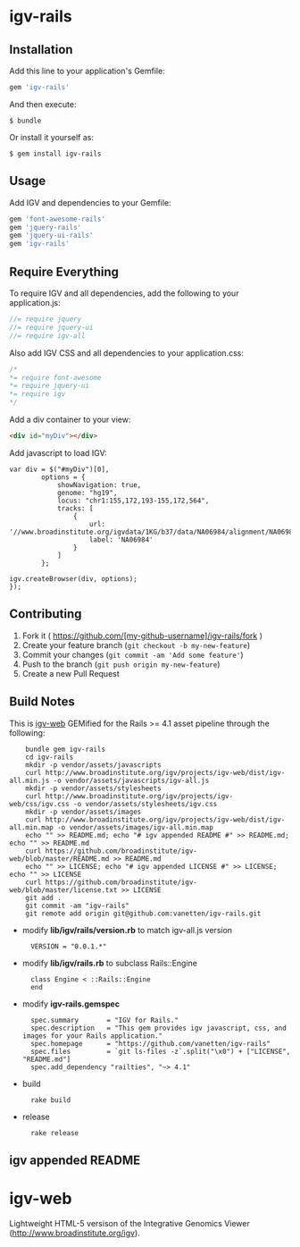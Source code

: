 # igv-rails

## Installation

Add this line to your application's Gemfile:

```ruby
gem 'igv-rails'
```

And then execute:

    $ bundle

Or install it yourself as:

    $ gem install igv-rails

## Usage

Add IGV and dependencies to your Gemfile:

```ruby
gem 'font-awesome-rails'
gem 'jquery-rails'
gem 'jquery-ui-rails'
gem 'igv-rails'
```

## Require Everything

To require IGV and all dependencies, add the following to your application.js:

```javascript
//= require jquery
//= require jquery-ui
//= require igv-all
```

Also add IGV CSS and all dependencies to your application.css:

```css
/*
*= require font-awesome
*= require jquery-ui
*= require igv
*/
```

Add a div container to your view:

```html
<div id="myDiv"></div>
```

Add javascript to load IGV:

```$(document).ready(function () {
var div = $("#myDiv")[0],
        options = {
            showNavigation: true,
            genome: "hg19",
            locus: "chr1:155,172,193-155,172,564",
            tracks: [
                {
                    url: '//www.broadinstitute.org/igvdata/1KG/b37/data/NA06984/alignment/NA06984.mapped.ILLUMINA.bwa.CEU.low_coverage.20120522.bam',
                    label: 'NA06984'
                }
            ]
        };

igv.createBrowser(div, options);
});
```

## Contributing

1. Fork it ( https://github.com/[my-github-username]/igv-rails/fork )
2. Create your feature branch (`git checkout -b my-new-feature`)
3. Commit your changes (`git commit -am 'Add some feature'`)
4. Push to the branch (`git push origin my-new-feature`)
5. Create a new Pull Request

## Build Notes

This is [igv-web](https://www.broadinstitute.org/software/igv/home) GEMified for the Rails >= 4.1 asset pipeline through the following:

		bundle gem igv-rails
		cd igv-rails
		mkdir -p vendor/assets/javascripts
		curl http://www.broadinstitute.org/igv/projects/igv-web/dist/igv-all.min.js -o vendor/assets/javascripts/igv-all.js
		mkdir -p vendor/assets/stylesheets
		curl http://www.broadinstitute.org/igv/projects/igv-web/css/igv.css -o vendor/assets/stylesheets/igv.css
		mkdir -p vendor/assets/images
		curl http://www.broadinstitute.org/igv/projects/igv-web/dist/igv-all.min.map -o vendor/assets/images/igv-all.min.map
		echo "" >> README.md; echo "# igv appended README #" >> README.md; echo "" >> README.md
		curl https://github.com/broadinstitute/igv-web/blob/master/README.md >> README.md
		echo "" >> LICENSE; echo "# igv appended LICENSE #" >> LICENSE; echo "" >> LICENSE
		curl https://github.com/broadinstitute/igv-web/blob/master/license.txt >> LICENSE
		git add .
		git commit -am "igv-rails"
		git remote add origin git@github.com:vanetten/igv-rails.git

* modify **lib/igv/rails/version.rb** to match igv-all.js version

		VERSION = "0.0.1.*"

* modify **lib/igv/rails.rb** to subclass Rails::Engine

		class Engine < ::Rails::Engine
		end

* modify **igv-rails.gemspec**

		spec.summary       = "IGV for Rails."
		spec.description   = "This gem provides igv javascript, css, and images for your Rails application."
		spec.homepage      = "https://github.com/vanetten/igv-rails"
		spec.files         = `git ls-files -z`.split("\x0") + ["LICENSE", "README.md"]
		spec.add_dependency "railties", "~> 4.1"

* build

		rake build

* release

		rake release

## igv appended README

igv-web
=======

Lightweight HTML-5 versison of the Integrative Genomics Viewer (http://www.broadinstitute.org/igv).